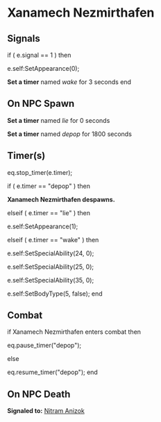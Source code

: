 # Xanamech Nezmirthafen


## Signals

if ( e.signal == 1 ) then


e.self:SetAppearance(0);


**Set a timer** named *wake* for 3 seconds
end



## On NPC Spawn

**Set a timer** named *lie* for 0 seconds

**Set a timer** named *depop* for 1800 seconds


## Timer(s)


eq.stop_timer(e.timer);



if ( e.timer == "depop" ) then


**Xanamech Nezmirthafen despawns.**




elseif ( e.timer == "lie" ) then


e.self:SetAppearance(1);




elseif ( e.timer == "wake" ) then


e.self:SetSpecialAbility(24, 0); 


e.self:SetSpecialAbility(25, 0); 


e.self:SetSpecialAbility(35, 0); 


e.self:SetBodyType(5, false); 
end



## Combat

if  Xanamech Nezmirthafen enters combat  then


eq.pause_timer("depop");

else


eq.resume_timer("depop");
end



## On NPC Death

**Signaled to:**  [Nitram Anizok](/npc/206033)
